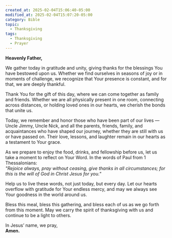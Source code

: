 ```yaml
---
created_at: 2025-02-04T15:06:40-05:00
modified_at: 2025-02-04T15:07:20-05:00
category: Bible
topic:
  - Thanksgiving
tags:
  - Thanksgiving
  - Prayer
---
```

**Heavenly Father,**

We gather today in gratitude and unity, giving thanks for the blessings You have bestowed upon us. Whether we find ourselves in seasons of joy or in moments of challenge, we recognize that Your presence is constant, and for that, we are deeply thankful.

Thank You for the gift of this day, where we can come together as family and friends. Whether we are all physically present in one room, connecting across distances, or holding loved ones in our hearts, we cherish the bonds that unite us.

Today, we remember and honor those who have been part of our lives — Uncle Jimmy, Uncle Nick, and all the parents, friends, family, and acquaintances who have shaped our journey, whether they are still with us or have passed on. Their love, lessons, and laughter remain in our hearts as a testament to Your grace.

As we prepare to enjoy the food, drinks, and fellowship before us, let us take a moment to reflect on Your Word. In the words of Paul from 1 Thessalonians:  
_"Rejoice always, pray without ceasing, give thanks in all circumstances; for this is the will of God in Christ Jesus for you."_

Help us to live these words, not just today, but every day. Let our hearts overflow with gratitude for Your endless mercy, and may we always see Your goodness in the world around us.

Bless this meal, bless this gathering, and bless each of us as we go forth from this moment. May we carry the spirit of thanksgiving with us and continue to be a light to others.

In Jesus’ name, we pray,  
**Amen.**

